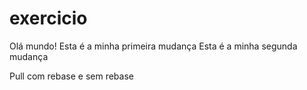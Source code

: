 # exercicio
Olá mundo! Esta é a minha primeira mudança
Esta é a minha segunda mudança

Pull com rebase e sem rebase
